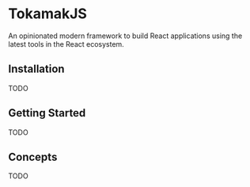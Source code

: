 # TokamakJS

An opinionated modern framework to build React applications using the latest tools in the React ecosystem.

## Installation

TODO

## Getting Started

TODO

## Concepts

TODO
